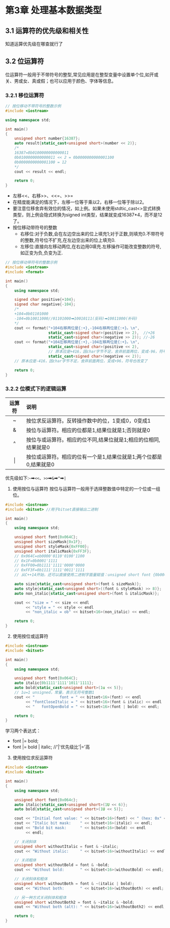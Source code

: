# 第3章 处理基本数据类型
## 3.1 运算符的优先级和相关性
知道运算优先级在哪查就行了
## 3.2 位运算符
位运算符一般用于不带符号的整型,常见应用是在整型变量中设置单个位,如开或关、男或女、真或假；也可以应用于颜色、字体等信息。
### 3.2.1 移位运算符
```cpp
// 按位移动不带符号的整数示例
#include <iostream>

using namespace std;

int main()
{
    unsigned short number{16387};
    auto result{static_cast<unsigned short>(number << 2)};
    /*
    16387=0b0100000000000011
    0b0100000000000011 << 2 = 0b0000000000001100
    0b0000000000001100 = 12
    */
    cout << result << endl;

    return 0;
}
```
- 左移<<、右移>>、<<=、>>=
- 在精度能满足的情况下，左移一位等于乘以2，右移一位等于除以2。
- 要注意位移舍弃有效位的情况，如上例。如果未使用stdtic_cast<>显式转换类型，则上例会隐式转换为signed int类型，结果就变成16387*4，而不是12了。
- 按位移动带符号的整数
  - 右移位:对于负数,会在左边空出来的位上填充1;对于正数,则填充0.不带符号的整数,符号位不扩充,在左边空出来的位上填充0.
  - 左移位:直接向左移动两位,在右边用0填充.左移操作可能改变整数的符号,如正变为负,负变为正.

```cpp
// 按位移动带符号的整数示例
#include <iostream>
#include <format>

int main()
{
    using namespace std;

    signed char positive{+104};
    signed char negative{-104};
    /*
    +104=0b01101000
    -104=0b10011000//01101000➡10010111(反码)➡10011000(补码)
    */
    cout << format("+104右移两位是{:+},-104右移两位是{:+}。\n",
                   static_cast<signed char>(positive >> 2),  //+26
                   static_cast<signed char>(negative >> 2)); //-26
    cout << format("+104左移两位是{:+},-104左移两位是{:+}。\n",
                   static_cast<signed char>(positive << 2),
                   // 原本应是+416，因char字节不足，舍弃前面两位，变成-96，符号也改变了
                   static_cast<signed char>(negative << 2));
    // 原本应是-416，因char字节不足，舍弃前面两位，变成+96，符号也改变了

    return 0;
}
```

### 3.2.2 位模式下的逻辑运算

| 运算符 | 说明                                                              |
| :----: | :---------------------------------------------------------------- |
|   ~    | 按位求反运算符。反转操作数中的位，1变成0，0变成1                  |
|   &    | 按位与运算符。相应的位都是1,结果位就是1;否则就是0                 |
|   ^    | 按位与或运算符。相应的位不同,结果位就是1;相应的位相同,结果就是0   |
|   \|   | 按位或运算符。相应的位有一个是1,结果位就是1;两个位都是0,结果就是0 |

优先级如下:`~`➡`<<`、`>>`➡`&`➡`^`➡`|`

1. 使用按位与运算符
按位与运算符一般用于选择整数值中特定的一个位或一组位。
```cpp
#include <iostream>
#include <bitset> //用于bitset直接输出二进制

int main()
{
    using namespace std;

    unsigned short font{0x064C};
    unsigned short sizeMask{0x1F};
    unsigned short styleMask{0xFF00};
    unsigned short italicMask{0xFF3F};
    // 0x064C=ob0000'0110'0100'1100
    // 0x1F=0b0001'1111
    // 0xFF00=0b1111'1111'0000'0000
    // 0xFF3F=0b1111'1111'0011'1111
    // 从C++14开始，还可以直接使用二进制字面量赋值：unsigned short font {0b00000110'0'10'01100};

    auto size{static_cast<unsigned short>(font & sizeMask)};            // 求字号
    auto style{static_cast<unsigned short>((font & styleMask) >> 8)};   // 求字体
    auto non_italic‌{static_cast<unsigned short>(font & italicMask)};    // 关闭斜体位

    cout << "size = " << size << endl
         << "style = " << style << endl
         << "non_italic‌ = ob" << bitset<16>(non_italic‌) << endl;

    return 0;
}
```
2. 使用按位或运算符
```cpp
#include <iostream>
#include <bitset>

int main()
{
    using namespace std;

    unsigned short font{0x064C};
    auto italic{0b1111'1111'1011'1111};
    auto bold{static_cast<unsigned short>(1u << 5)};
    // 1u=1 unsigned，常量，表示无符号整数1
    cout << "           font = " << bitset<16>(font) << endl
         << "fontCloseItalic = " << bitset<16>(font & italic) << endl
         << "   fontOpenBold = " << bitset<16>(font | bold) << endl;

    return 0;
}
```
学习两个表达式：
- font |= bold;
- font |= bold | italic; //'|'优先级比'|='高

3. 使用按位求反运算符
```cpp
#include <iostream>
#include <bitset>

int main()
{
    using namespace std;

    unsigned short font{0x064c};
    auto italic{static_cast<unsigned short>(1U << 6)};
    auto bold{static_cast<unsigned short>(1U << 5)};

    cout << "Initial font value: " << bitset<16>(font) << " (hex: 0x" << hex << font << dec << ")" << endl; // hex、dec,流控制符，先转十六进制输出，再转回十进制
    cout << "Italic bit mask:    " << bitset<16>(italic) << endl;
    cout << "Bold bit mask:      " << bitset<16>(bold) << endl
         << endl;

    // 关闭斜体
    unsigned short withoutItalic = font & ~italic;
    cout << "Without italic:     " << bitset<16>(withoutItalic) << endl;

    // 关闭粗体
    unsigned short withoutBold = font & ~bold;
    cout << "Without bold:       " << bitset<16>(withoutBold) << endl;

    // 关闭斜体和粗体
    unsigned short withoutBoth = font & ~(italic | bold);
    cout << "Without both:       " << bitset<16>(withoutBoth) << endl;

    // 另一种方式关闭斜体和粗体
    unsigned short withoutBoth2 = font & ~italic & ~bold;
    cout << "Without both (alt): " << bitset<16>(withoutBoth2) << endl;

    return 0;
}
```